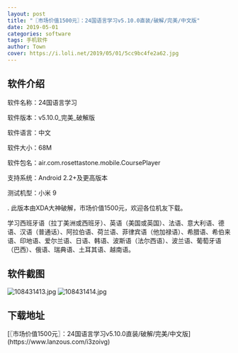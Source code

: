 ```yaml
---
layout: post
title: "〖市场价值1500元〗：24国语言学习v5.10.0直装/破解/完美/中文版"
date: 2019-05-01
categories: software
tags: 手机软件
author: Town
cover: https://i.loli.net/2019/05/01/5cc9bc4fe2a62.jpg
---
```


## 软件介绍

软件名称：24国语言学习

软件版本：v5.10.0_完美_破解版

软件语言：中文

软件大小：68M

软件包名：air.com.rosettastone.mobile.CoursePlayer

支持系统：Android 2.2+及更高版本

测试机型：小米 9

.
此版本由XDA大神破解，市场价值1500元，欢迎各位机友下载。

学习西班牙语（拉丁美洲或西班牙）、英语（美国或英国）、法语、意大利语、德语、汉语（普通话）、阿拉伯语、荷兰语、菲律宾语（他加禄语）、希腊语、希伯来语、印地语、爱尔兰语、日语、韩语、波斯语（法尔西语）、波兰语、葡萄牙语（巴西）、俄语、瑞典语、土耳其语、越南语。
## 软件截图

![108431413.jpg](https://i.loli.net/2019/05/01/5cc9bc4fe2a62.jpg)
![108431414.jpg](https://i.loli.net/2019/05/01/5cc9bc500b220.jpg)
## 下载地址

<span id="psd">
[〖市场价值1500元〗：24国语言学习v5.10.0直装/破解/完美/中文版](https://www.lanzous.com/i3zoivg)  
</span>

